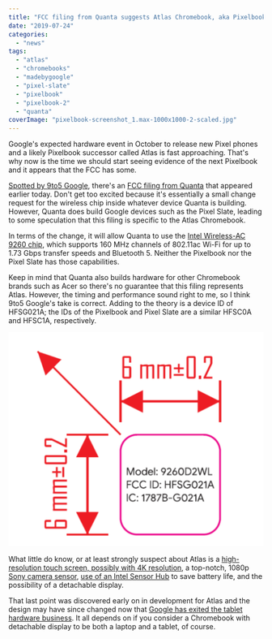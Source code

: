 ```yaml
---
title: "FCC filing from Quanta suggests Atlas Chromebook, aka Pixelbook 2, getting improved Wi-Fi, Bluetooth chip"
date: "2019-07-24"
categories: 
  - "news"
tags: 
  - "atlas"
  - "chromebooks"
  - "madebygoogle"
  - "pixel-slate"
  - "pixelbook"
  - "pixelbook-2"
  - "quanta"
coverImage: "pixelbook-screenshot_1.max-1000x1000-2-scaled.jpg"
---
```


Google's expected hardware event in October to release new Pixel phones and a likely Pixelbook successor called Atlas is fast approaching. That's why now is the time we should start seeing evidence of the next Pixelbook and it appears that the FCC has some.

[Spotted by 9to5 Google](https://9to5google.com/2019/07/24/google-device-fcc-pixelbook-successor-atlas/), there's an [FCC filing from Quanta](https://apps.fcc.gov/oetcf/eas/reports/ViewExhibitReport.cfm?mode=Exhibits&RequestTimeout=500&calledFromFrame=N&application_id=z5nbKh42EUvGx3I9TtP%2Fzw%3D%3D&fcc_id=HFSG021A) that appeared earlier today. Don't get too excited because it's essentially a small change request for the wireless chip inside whatever device Quanta is building. However, Quanta does build Google devices such as the Pixel Slate, leading to some speculation that this filing is specific to the Atlas Chromebook.

In terms of the change, it will allow Quanta to use the [Intel Wireless-AC 9260 chip](https://www.intel.com/content/www/us/en/products/wireless/wireless-products/dual-band-wireless-ac-9260.html), which supports 160 MHz channels of 802.11ac Wi-Fi for up to 1.73 Gbps transfer speeds and Bluetooth 5. Neither the Pixelbook nor the Pixel Slate has those capabilities.

Keep in mind that Quanta also builds hardware for other Chromebook brands such as Acer so there's no guarantee that this filing represents Atlas. However, the timing and performance sound right to me, so I think 9to5 Google's take is correct. Adding to the theory is a device ID of HFSG021A; the IDs of the Pixelbook and Pixel Slate are a similar HFSC0A and HFSC1A, respectively.

![](images/quanta-atlas-label-1024x857.png)

What little do know, or at least strongly suspect about Atlas is a [high-resolution touch screen, possibly with 4K resolution](https://www.aboutchromebooks.com/news/chromium-code-suggests-4k-chromebook-code-named-atlas-in-the-works/), a top-notch, 1080p [Sony camera sensor](https://www.aboutchromebooks.com/news/4k-atlas-chromebook-detachable-imx208-1080p-front-camera/), [use of an Intel Sensor Hub](https://www.aboutchromebooks.com/news/atlas-chromebook-battery-boost-co-processor-intel-sensor-hub-ish/) to save battery life, and the possibility of a detachable display.

That last point was discovered early on in development for Atlas and the design may have since changed now that [Google has exited the tablet hardware business](https://www.aboutchromebooks.com/news/made-by-google-exit-tablet-business-pixel-slate-chrome-os-chromebooks/). It all depends on if you consider a Chromebook with detachable display to be both a laptop and a tablet, of course.
